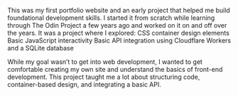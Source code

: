 This was my first portfolio website and an early project that helped me build foundational development skills. I started it from scratch while learning through The Odin Project a few years ago and worked on it on and off over the years. It was a project where I explored:
CSS container design elements
Basic JavaScript interactivity
Basic API integration using Cloudflare Workers and a SQLite database

While my goal wasn’t to get into web development, I wanted to get comfortable creating my own site and understand the basics of front-end development. This project taught me a lot about structuring code, container-based design, and integrating a basic API.


